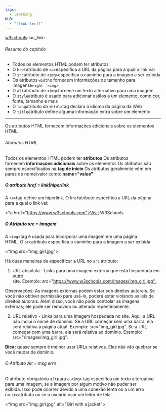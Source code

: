 ```yaml
---
tags:
  - learning
HUB:
  - "[[hub-tec]]"
---
```

[w3schools](https://www.w3schools.com/html/html_attributes.asp):luc_link:

###### Resumo do capítulo

-   Todos os elementos HTML podem ter atributos
-   O `href`atributo de `<a>`especifica a URL da página para a qual o link vai
-   O `src`atributo de `<img>`especifica o caminho para a imagem a ser exibida
-   Os atributos `width`e fornecem informações de tamanho para imagens`height``<img>`
-   O `alt`atributo de `<img>`fornece um texto alternativo para uma imagem
-   O `style`atributo é usado para adicionar estilos a um elemento, como cor, fonte, tamanho e mais
-   O `lang`atributo da `<html>`tag declara o idioma da página da Web
-   O `title`atributo define alguma informação extra sobre um elemento

-----

Os atributos HTML fornecem informações adicionais sobre os elementos HTML.

###### Atributos HTML

Todos os elementos HTML podem ter **atributos**
Os atributos fornecem **informações adicionais** sobre os elementos
Os atributos são sempre especificados na **tag de início**
Os atributos geralmente vêm em pares de nome/valor como: **name="value"**

##### O atributo href = link|hiperlink

A `<a>`tag define um hiperlink. O `href`atributo especifica a URL da página para a qual o link vai:

<*a href="https://www.w3schools.com">Visit W3Schools</a>


##### O Atributo src = imagem

A `<img>`tag é usada para incorporar uma imagem em uma página HTML. O `src`atributo especifica o caminho para a imagem a ser exibida:

<*img src="img_girl.jpg">

Há duas maneiras de especificar a URL no `src` atributo:

1. URL absoluta - Links para uma imagem externa que está hospedada em outro site. Exemplo: src="https://www.w3schools.com/images/img_girl.jpg" .

Observações: As imagens externas podem estar sob direitos autorais. Se você não obtiver permissão para usá-lo, poderá estar violando as leis de direitos autorais. Além disso, você não pode controlar as imagens externas; ele pode ser removido ou alterado repentinamente.

2. URL relativo - Links para uma imagem hospedada no site. Aqui, a URL não inclui o nome de domínio. Se a URL começar sem uma barra, ela será relativa à página atual. Exemplo: src="img_girl.jpg". Se a URL começar com uma barra, ela será relativa ao domínio. Exemplo: src="/images/img_girl.jpg".

**Dica:** quase sempre é melhor usar URLs relativos. Eles não vão quebrar se você mudar de domínio.


###### O Atributo Alt =  msg erro

O atributo obrigatório `alt`para a `<img>` tag especifica um texto alternativo para uma imagem, se a imagem por algum motivo não puder ser exibida. Isso pode ocorrer devido a uma conexão lenta ou a um erro no `src`atributo ou se o usuário usar um leitor de tela.

<*img src="img_girl.jpg" alt="Girl with a jacket">


